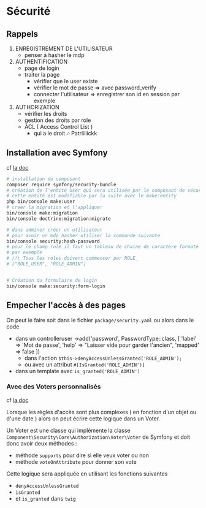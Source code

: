 # Sécurité

## Rappels

1. ENREGISTREMENT DE L'UTILISATEUR
   - penser à hasher le mdp
2. AUTHENTIFICATION
   - page de login
   - traiter la page
     - vérifier que le user existe
     - vérifier le mot de passe => avec password_verify
     - connecter l'utilisateur => enregistrer son id en session par exemple
3. AUTHORIZATION
   - vérifier les droits
   - gestion des droits par role
   - ACL ( Access Control List )
     - qui a le droit :notes: Patriiiiickk

## Installation avec Symfony

cf [la doc](https://symfony.com/doc/current/security.html)

```bash
# installation du composant
composer require symfony/security-bundle
# création de l'entité User qui sera utilisée par le composant de sécurité
# cette entité est modifiable par la suite avec le make:entity
php bin/console make:user
# creer la migration et l'appliquer
bin/console make:migration
bin/console doctrine:migration:migrate

# dans adminer créer un utilisateur
# pour avoir un mdp hasher utiliser la commande suivante
bin/console security:hash-password
# pour le champ role il faut un tableau de chaine de caractere formaté en json
# par exemple
# /!\ Tous les roles doivent commencer par ROLE_
# ["ROLE_USER", "ROLE_ADMIN"]


# Création du formulaire de login
bin/console make:security:form-login
```

## Empecher l'accès à des pages

On peut le faire soit dans le fichier `package/security.yaml`
ou alors dans le code

- dans un controlleruser
            ->add('password', PasswordType::class, [
                'label' => 'Mot de passe',
                'help' => "Laisser vide pour garder l'ancien",
                'mapped' => false
            ])
  - dans l'action `$this->denyAccessUnlessGranted('ROLE_ADMIN');`
  - ou avec un attribut `#[IsGranted('ROLE_ADMIN')]`
- dans un template avec `is_granted('ROLE_ADMIN')`

### Avec des Voters personnalisés

cf [la doc](https://symfony.com/doc/current/security/voters.html#checking-for-roles-inside-a-voter)

Lorsque les règles d'accès sont plus complexes ( en fonction d'un objet ou d'une date ) alors on peut écrire cette logique dans un Voter.

Un Voter est une classe qui implémente la classe `Component\Security\Core\Authorization\Voter\Voter` de Symfony et doit donc avoir deux méthodes :

- méthode `supports` pour dire si elle veux voter ou non
- méthode `voteOnAttribute` pour donner son vote

Cette logique sera appliquée en utilisant les fonctions suivantes

- `denyAccessUnlessGranted`
- `isGranted`
- et `is_granted` dans `twig`
